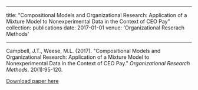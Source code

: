 
---
title: "Compositional Models and Organizational Research: Application of a Mixture Model to Nonexperimental Data in the Context of CEO Pay"
collection: publications
date: 2017-01-01
venue: 'Organizational Reserach Methods'


---
Campbell, J.T., Weese, M.L. (2017). &quot;Compositional Models and Organizational Research: Application of a Mixture Model to Nonexperimental Data in the Context of CEO Pay.&quot; <i>Organizational Research Methods</i>. 20(1):95-120. 


[Download paper here](https://journals.sagepub.com/doi/pdf/10.1177/1094428116672002)
